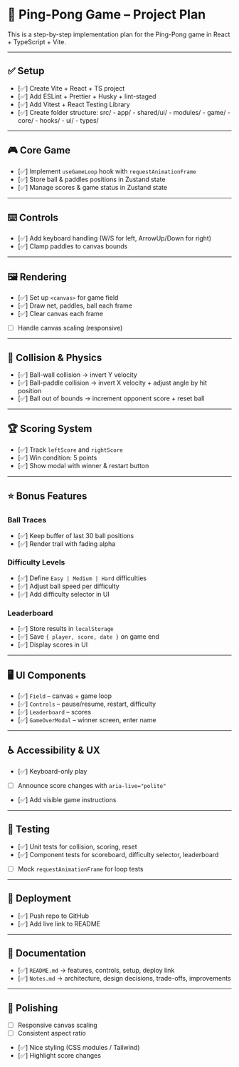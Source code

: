 # 🏓 Ping-Pong Game – Project Plan

This is a step-by-step implementation plan for the Ping-Pong game in React + TypeScript + Vite.

---

## ✅ Setup
- [✅] Create Vite + React + TS project
- [✅] Add ESLint + Prettier + Husky + lint-staged
- [✅] Add Vitest + React Testing Library
- [✅] Create folder structure:
    src/
       - app/
       - shared/ui/
       - modules/
          - game/
              - core/
              - hooks/
              - ui/
              - types/

---

## 🎮 Core Game
- [✅] Implement `useGameLoop` hook with `requestAnimationFrame`
- [✅] Store ball & paddles positions in Zustand state
- [✅] Manage scores & game status in Zustand state

---

## ⌨️ Controls
- [✅] Add keyboard handling (W/S for left, ArrowUp/Down for right)
- [✅] Clamp paddles to canvas bounds

---

## 🖼 Rendering
- [✅] Set up `<canvas>` for game field
- [✅] Draw net, paddles, ball each frame
- [✅] Clear canvas each frame
- [ ] Handle canvas scaling (responsive)

---

## 🔄 Collision & Physics
- [✅] Ball-wall collision → invert Y velocity
- [✅] Ball-paddle collision → invert X velocity + adjust angle by hit position
- [✅] Ball out of bounds → increment opponent score + reset ball

---

## 🏆 Scoring System
- [✅] Track `leftScore` and `rightScore`
- [✅] Win condition: 5 points
- [✅] Show modal with winner & restart button

---

## ⭐ Bonus Features
### Ball Traces
- [✅] Keep buffer of last 30 ball positions
- [✅] Render trail with fading alpha

### Difficulty Levels
- [✅] Define `Easy | Medium | Hard` difficulties
- [✅] Adjust ball speed per difficulty
- [✅] Add difficulty selector in UI

### Leaderboard
- [✅] Store results in `localStorage`
- [✅] Save `{ player, score, date }` on game end
- [✅] Display scores in UI

---

## 🖥 UI Components
- [✅] `Field` – canvas + game loop
- [✅] `Controls` – pause/resume, restart, difficulty
- [✅] `Leaderboard` – scores
- [✅] `GameOverModal` – winner screen, enter name

---

## ♿ Accessibility & UX
- [✅] Keyboard-only play
- [ ] Announce score changes with `aria-live="polite"`
- [✅] Add visible game instructions

---

## 🧪 Testing
- [✅] Unit tests for collision, scoring, reset
- [✅] Component tests for scoreboard, difficulty selector, leaderboard
- [ ] Mock `requestAnimationFrame` for loop tests

---

## 🚀 Deployment
- [✅] Push repo to GitHub
- [✅] Add live link to README

---

## 📄 Documentation
- [✅] `README.md` → features, controls, setup, deploy link
- [✅] `Notes.md` → architecture, design decisions, trade-offs, improvements

---

## 🎨 Polishing
- [ ] Responsive canvas scaling
- [ ] Consistent aspect ratio
- [✅] Nice styling (CSS modules / Tailwind)
- [✅] Highlight score changes